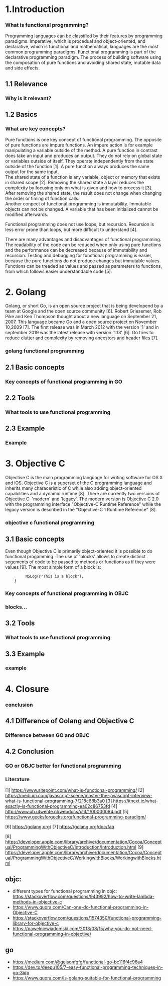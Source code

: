 # 1.Introduction

### What is functional programming?<br>
Programming languages can be classified by their features by programming paradigms. Imperative, which is procedual and object-oriented, and declarative, which is functional and mathematical, languages are the most common programming paradigms. Functional programming is part of the declarative programming paradigm. The process of building software using the composation of pure functions and avoiding shared state, mutable data and side effects.<br>

## 1.1 Relevance
### Why is it relevant?
## 1.2 Basics
### What are key concepts?<br>
Pure functions is one key concept of functional programming. The opposite of pure functions are impure functions. An impure action is for example manipulating a variable outside of the method. A pure function in contrast does take an input and produces an output. They do not rely on global state or variables outside of itself. They operate independently from the state outside of the function [1]. A pure function always produces the same output for the same input. <br>
The shared state of a function is any variable, object or memory that exists in shared scope [2]. Removing the shared state a layer reduces the complexity by focusing only on what is given and how to process it [3]. After removing the shared state, the result does not change when changing the order or timing of function calls. <br>
Another conpect of functional programming is immutability. Immutable objects can not be changed. A variable that has been initialized cannot be modified afterwards.<br>

Functional programming does not use loops, but recursion. Recursion is less error prone than loops, but more difficult to understand [4].<br>

There are many advantages and disadvantages of functional programming. The readability of the code can be reduced when only using pure functions and the performance can be decreased because of immutability and recursion. Testing and debugging for functional programming is easier, because the pure functions do not produce changes but immutable values. Functions can be treaded as values and passed as parameters to functions, from which follows easier understandable code [5].

# 2. Golang
Golang, or short Go, is  an open source project that is being developend by a team at Google and the open source community [6]. Robert Griesemer, Rob Pike and Ken Thompson thought about a new language on September 21, 2007. This language became Go and a open source project on November 10,2009 [7]. The first release was in March 2012 with the version '1' and in september 2019 was the latest release with version '1.13' [6]. Go tries to reduce clutter and complexity by removing ancestors and header files [7].
### golang functional programming
## 2.1 Basic concepts
### Key concepts of functional programming in GO
## 2.2 Tools
### What tools to use functional programming
## 2.3 Example
### Example

# 3. Objective C
Objective C is the main programming language for writing software for OS X and iOS. Objective C is a superset of the C programming language and inherits many characeristic of C while also adding object-oriented capabilities and a dynamic runtime [8]. There are currently two versions of Objective C: 'modern' and 'legacy'. The modern version is Objective C 2.0 with the programming interface "Objective-C Runtime Reference" while the legacy version is described in the "Objective-C 1 Runtime Reference" [8].

### objective c functional programming
## 3.1 Basic concepts
Even though Objective C is primarily object-oriented it is possible to do functional progamming. The use of 'blocks' allows to create distinct segements of code to be passed to methods or functions as if they were values [9].
The most simple form of a block is: 
```^{
         NSLog(@"This is a block");
    }
```
### Key concepts of functional programming in OBJC
### blocks...
## 3.2 Tools
### What tools to use functional programming
## 3.3 Example
### example

# 4. Closure
### conclusion
## 4.1 Difference of Golang and Objective C
### Difference between GO and OBJC
## 4.2 Conclusion
### GO or OBJC better for functional programming


### Literature

[1] https://www.sitepoint.com/what-is-functional-programming/
[2] https://medium.com/javascript-scene/master-the-javascript-interview-what-is-functional-programming-7f218c68b3a0
[3] https://itnext.io/what-exactly-is-functional-programming-ea02c86753fd
[4] http://www.ub.utwente.nl/webdocs/ctit/1/00000084.pdf
[5] https://www.geeksforgeeks.org/functional-programming-paradigm/

[6] https://golang.org/
[7] https://golang.org/doc/faq


[8] https://developer.apple.com/library/archive/documentation/Cocoa/Conceptual/ProgrammingWithObjectiveC/Introduction/Introduction.html
[9] https://developer.apple.com/library/archive/documentation/Cocoa/Conceptual/ProgrammingWithObjectiveC/WorkingwithBlocks/WorkingwithBlocks.html

## objc:
* different types for functional programming in objc: https://stackoverflow.com/questions/943992/how-to-write-lambda-methods-in-objective-c
 * https://www.quora.com/Can-one-do-functional-programming-in-Objective-C
* https://stackoverflow.com/questions/1574350/functional-programming-library-for-objective-c
* https://pawelniewiadomski.com/2013/08/15/why-you-do-not-need-functional-programming-in-objective/

## go
* https://medium.com/@geisonfgfg/functional-go-bc116f4c96a4
* https://dev.to/deepu105/7-easy-functional-programming-techniques-in-go-3idp
* https://www.quora.com/Is-golang-suitable-for-functional-programming